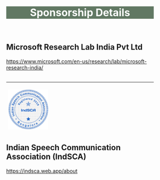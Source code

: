 <br>
<br>
<div class="widewrapper pagetitle">
  <div class="container" style="background-color:#617863">
    <h1 style="color:white;">Sponsorship Details</h1>
  </div>
</div>
<br>


<style>
* {
  box-sizing: border-box;
}
h1 {text-align: center;}
p {text-align: center;}
div {text-align: center;}
/* Create two equal columns that floats next to each other */
.column {
  float: left;
  width: 50%;
  padding: 10px;
  
}

/* Clear floats after the columns */
.row:after {
  content: "";
  display: table;
  clear: both;
}
</style>
<h2>Microsoft Research Lab India Pvt Ltd</h2>
<a href="https://www.microsoft.com/en-us/research/lab/microsoft-research-india/">https://www.microsoft.com/en-us/research/lab/microsoft-research-india/</a>

<br>
<br>

<hr>

<img style="height: 120px; width:auto;padding:5px;"  src="./assets/img/persons/indsca_logo.png">
<h2>Indian Speech Communication Association (IndSCA)</h2>
<a href="https://indsca.web.app/about">https://indsca.web.app/about</a>
 
